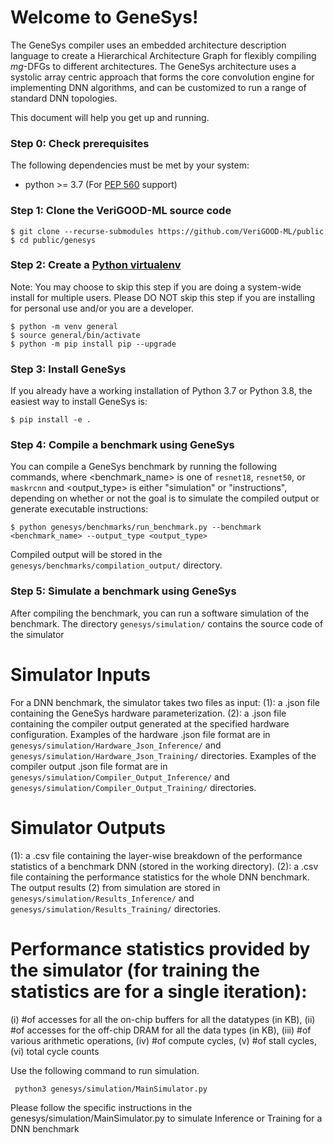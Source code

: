 
# Welcome to GeneSys!

The GeneSys compiler uses an embedded architecture description language to create a Hierarchical Architecture Graph for flexibly compiling _mg_-DFGs to different architectures. The GeneSys architecture uses a systolic array centric approach that forms the core convolution engine for implementing DNN algorithms, and can be customized to  run a range of standard DNN topologies.

This document will help you get up and running.  

### Step 0: Check prerequisites
The following dependencies must be met by your system:
  * python >= 3.7 (For [PEP 560](https://www.python.org/dev/peps/pep-0560/) support)


### Step 1: Clone the VeriGOOD-ML source code
  ```console
  $ git clone --recurse-submodules https://github.com/VeriGOOD-ML/public
  $ cd public/genesys
  ```


### Step 2: Create a [Python virtualenv](https://docs.python.org/3/tutorial/venv.html)
Note: You may choose to skip this step if you are doing a system-wide install for multiple users.
      Please DO NOT skip this step if you are installing for personal use and/or you are a developer.
```console
$ python -m venv general
$ source general/bin/activate
$ python -m pip install pip --upgrade
```

### Step 3: Install GeneSys
If you already have a working installation of Python 3.7 or Python 3.8, the easiest way to install GeneSys is:
```console
$ pip install -e .
```

### Step 4: Compile a benchmark using GeneSys
You can compile a GeneSys benchmark by running the following commands, where <benchmark_name> is one of  `resnet18`, `resnet50`, or `maskrcnn` and <output_type> is either "simulation" or "instructions", depending on whether or not the goal is to simulate the compiled output or generate executable instructions:
```console
$ python genesys/benchmarks/run_benchmark.py --benchmark <benchmark_name> --output_type <output_type>
```

Compiled output will be stored in the `genesys/benchmarks/compilation_output/` directory.

### Step 5: Simulate a benchmark using GeneSys
After compiling the benchmark, you can run a software simulation of the benchmark.
The directory `genesys/simulation/` contains the source code of the simulator 

# Simulator Inputs
For a DNN benchmark, the simulator takes two files as input: 
(1): a .json file containing the GeneSys hardware parameterization.
(2): a .json file containing the compiler output generated at the specified hardware configuration.
Examples of the hardware .json file format are in `genesys/simulation/Hardware_Json_Inference/` and `genesys/simulation/Hardware_Json_Training/` directories.
Examples of the compiler output .json file format are in `genesys/simulation/Compiler_Output_Inference/` and `genesys/simulation/Compiler_Output_Training/` directories.

# Simulator Outputs
(1): a .csv file containing the layer-wise breakdown of the performance statistics of a benchmark DNN (stored in the working directory).
(2): a .csv file containing the performance statistics for the whole DNN benchmark.
The output results (2) from simulation are stored in `genesys/simulation/Results_Inference/` and `genesys/simulation/Results_Training/` directories.

# Performance statistics provided by the simulator (for training the statistics are for a single iteration):
(i) #of accesses for all the on-chip buffers for all the datatypes (in KB),
(ii) #of accesses for the off-chip DRAM for all the data types (in KB),
(iii) #of various arithmetic operations,
(iv) #of compute cycles, (v) #of stall cycles, (vi) total cycle counts

Use the following command to run simulation.
```console
 python3 genesys/simulation/MainSimulator.py
```
Please follow the specific instructions in the genesys/simulation/MainSimulator.py to simulate Inference or Training for a DNN benchmark 
